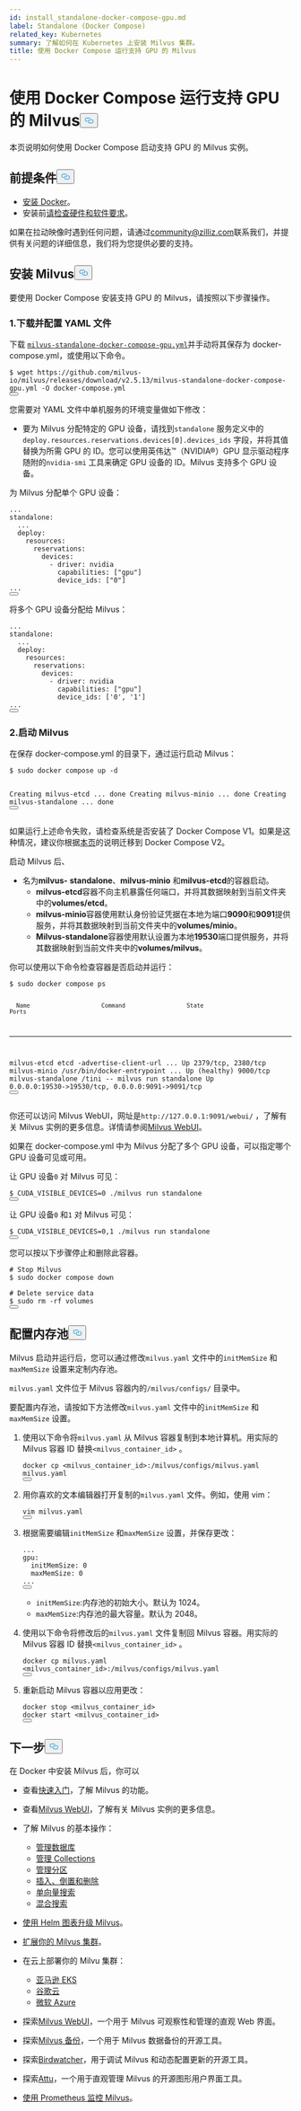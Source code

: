 ```yaml
---
id: install_standalone-docker-compose-gpu.md
label: Standalone (Docker Compose)
related_key: Kubernetes
summary: 了解如何在 Kubernetes 上安装 Milvus 集群。
title: 使用 Docker Compose 运行支持 GPU 的 Milvus
---
```

<h1 id="Run-Milvus-with-GPU-Support-Using-Docker-Compose" class="common-anchor-header">使用 Docker Compose 运行支持 GPU 的 Milvus<button data-href="#Run-Milvus-with-GPU-Support-Using-Docker-Compose" class="anchor-icon" translate="no">
      <svg translate="no"
        aria-hidden="true"
        focusable="false"
        height="20"
        version="1.1"
        viewBox="0 0 16 16"
        width="16"
      >
        <path
          fill="#0092E4"
          fill-rule="evenodd"
          d="M4 9h1v1H4c-1.5 0-3-1.69-3-3.5S2.55 3 4 3h4c1.45 0 3 1.69 3 3.5 0 1.41-.91 2.72-2 3.25V8.59c.58-.45 1-1.27 1-2.09C10 5.22 8.98 4 8 4H4c-.98 0-2 1.22-2 2.5S3 9 4 9zm9-3h-1v1h1c1 0 2 1.22 2 2.5S13.98 12 13 12H9c-.98 0-2-1.22-2-2.5 0-.83.42-1.64 1-2.09V6.25c-1.09.53-2 1.84-2 3.25C6 11.31 7.55 13 9 13h4c1.45 0 3-1.69 3-3.5S14.5 6 13 6z"
        ></path>
      </svg>
    </button></h1><p>本页说明如何使用 Docker Compose 启动支持 GPU 的 Milvus 实例。</p>
<h2 id="Prerequisites" class="common-anchor-header">前提条件<button data-href="#Prerequisites" class="anchor-icon" translate="no">
      <svg translate="no"
        aria-hidden="true"
        focusable="false"
        height="20"
        version="1.1"
        viewBox="0 0 16 16"
        width="16"
      >
        <path
          fill="#0092E4"
          fill-rule="evenodd"
          d="M4 9h1v1H4c-1.5 0-3-1.69-3-3.5S2.55 3 4 3h4c1.45 0 3 1.69 3 3.5 0 1.41-.91 2.72-2 3.25V8.59c.58-.45 1-1.27 1-2.09C10 5.22 8.98 4 8 4H4c-.98 0-2 1.22-2 2.5S3 9 4 9zm9-3h-1v1h1c1 0 2 1.22 2 2.5S13.98 12 13 12H9c-.98 0-2-1.22-2-2.5 0-.83.42-1.64 1-2.09V6.25c-1.09.53-2 1.84-2 3.25C6 11.31 7.55 13 9 13h4c1.45 0 3-1.69 3-3.5S14.5 6 13 6z"
        ></path>
      </svg>
    </button></h2><ul>
<li><a href="https://docs.docker.com/get-docker/">安装 Docker</a>。</li>
<li>安装前<a href="/docs/zh/prerequisite-gpu.md">请检查硬件和软件要求</a>。</li>
</ul>
<div class="alert note">
<p>如果在拉动映像时遇到任何问题，请通过<a href="mailto:community@zilliz.com">community@zilliz.com</a>联系我们，并提供有关问题的详细信息，我们将为您提供必要的支持。</p>
</div>
<h2 id="Install-Milvus" class="common-anchor-header">安装 Milvus<button data-href="#Install-Milvus" class="anchor-icon" translate="no">
      <svg translate="no"
        aria-hidden="true"
        focusable="false"
        height="20"
        version="1.1"
        viewBox="0 0 16 16"
        width="16"
      >
        <path
          fill="#0092E4"
          fill-rule="evenodd"
          d="M4 9h1v1H4c-1.5 0-3-1.69-3-3.5S2.55 3 4 3h4c1.45 0 3 1.69 3 3.5 0 1.41-.91 2.72-2 3.25V8.59c.58-.45 1-1.27 1-2.09C10 5.22 8.98 4 8 4H4c-.98 0-2 1.22-2 2.5S3 9 4 9zm9-3h-1v1h1c1 0 2 1.22 2 2.5S13.98 12 13 12H9c-.98 0-2-1.22-2-2.5 0-.83.42-1.64 1-2.09V6.25c-1.09.53-2 1.84-2 3.25C6 11.31 7.55 13 9 13h4c1.45 0 3-1.69 3-3.5S14.5 6 13 6z"
        ></path>
      </svg>
    </button></h2><p>要使用 Docker Compose 安装支持 GPU 的 Milvus，请按照以下步骤操作。</p>
<h3 id="1-Download-and-configure-the-YAML-file" class="common-anchor-header">1.下载并配置 YAML 文件</h3><p>下载 <a href="https://github.com/milvus-io/milvus/releases/download/v2.5.13/milvus-standalone-docker-compose-gpu.yml"><code translate="no">milvus-standalone-docker-compose-gpu.yml</code></a>并手动将其保存为 docker-compose.yml，或使用以下命令。</p>
<pre><code translate="no" class="language-shell"><span class="hljs-meta prompt_">$ </span><span class="language-bash">wget https://github.com/milvus-io/milvus/releases/download/v2.5.13/milvus-standalone-docker-compose-gpu.yml -O docker-compose.yml</span>
<button class="copy-code-btn"></button></code></pre>
<p>您需要对 YAML 文件中单机服务的环境变量做如下修改：</p>
<ul>
<li>要为 Milvus 分配特定的 GPU 设备，请找到<code translate="no">standalone</code> 服务定义中的<code translate="no">deploy.resources.reservations.devices[0].devices_ids</code> 字段，并将其值替换为所需 GPU 的 ID。您可以使用英伟达™（NVIDIA®）GPU 显示驱动程序随附的<code translate="no">nvidia-smi</code> 工具来确定 GPU 设备的 ID。Milvus 支持多个 GPU 设备。</li>
</ul>
<p>为 Milvus 分配单个 GPU 设备：</p>
<pre><code translate="no" class="language-yaml"><span class="hljs-string">...</span>
<span class="hljs-attr">standalone:</span>
  <span class="hljs-string">...</span>
  <span class="hljs-attr">deploy:</span>
    <span class="hljs-attr">resources:</span>
      <span class="hljs-attr">reservations:</span>
        <span class="hljs-attr">devices:</span>
          <span class="hljs-bullet">-</span> <span class="hljs-attr">driver:</span> <span class="hljs-string">nvidia</span>
            <span class="hljs-attr">capabilities:</span> [<span class="hljs-string">&quot;gpu&quot;</span>]
            <span class="hljs-attr">device_ids:</span> [<span class="hljs-string">&quot;0&quot;</span>]
<span class="hljs-string">...</span>
<button class="copy-code-btn"></button></code></pre>
<p>将多个 GPU 设备分配给 Milvus：</p>
<pre><code translate="no" class="language-yaml"><span class="hljs-string">...</span>
<span class="hljs-attr">standalone:</span>
  <span class="hljs-string">...</span>
  <span class="hljs-attr">deploy:</span>
    <span class="hljs-attr">resources:</span>
      <span class="hljs-attr">reservations:</span>
        <span class="hljs-attr">devices:</span>
          <span class="hljs-bullet">-</span> <span class="hljs-attr">driver:</span> <span class="hljs-string">nvidia</span>
            <span class="hljs-attr">capabilities:</span> [<span class="hljs-string">&quot;gpu&quot;</span>]
            <span class="hljs-attr">device_ids:</span> [<span class="hljs-string">&#x27;0&#x27;</span>, <span class="hljs-string">&#x27;1&#x27;</span>]
<span class="hljs-string">...</span>
<button class="copy-code-btn"></button></code></pre>
<h3 id="2-Start-Milvus" class="common-anchor-header">2.启动 Milvus</h3><p>在保存 docker-compose.yml 的目录下，通过运行启动 Milvus：</p>
<pre><code translate="no" class="language-shell"><span class="hljs-meta prompt_">$ </span><span class="language-bash"><span class="hljs-built_in">sudo</span> docker compose up -d</span>

Creating milvus-etcd  ... done
Creating milvus-minio ... done
Creating milvus-standalone ... done
<button class="copy-code-btn"></button></code></pre>
<div class="alert note">
<p>如果运行上述命令失败，请检查系统是否安装了 Docker Compose V1。如果是这种情况，建议你根据<a href="https://docs.docker.com/compose/">本页</a>的说明迁移到 Docker Compose V2。</p>
</div>
<p>启动 Milvus 后、</p>
<ul>
<li>名为<strong>milvus-</strong> <strong>standalone</strong>、<strong>milvus-minio</strong> 和<strong>milvus-etcd</strong>的容器启动。<ul>
<li><strong>milvus-etcd</strong>容器不向主机暴露任何端口，并将其数据映射到当前文件夹中的<strong>volumes/etcd</strong>。</li>
<li><strong>milvus-minio</strong>容器使用默认身份验证凭据在本地为端口<strong>9090</strong>和<strong>9091</strong>提供服务，并将其数据映射到当前文件夹中的<strong>volumes/minio</strong>。</li>
<li><strong>Milvus-standalone</strong>容器使用默认设置为本地<strong>19530</strong>端口提供服务，并将其数据映射到当前文件夹中的<strong>volumes/milvus</strong>。</li>
</ul></li>
</ul>
<p>你可以使用以下命令检查容器是否启动并运行：</p>
<pre><code translate="no" class="language-shell"><span class="hljs-meta prompt_">$ </span><span class="language-bash"><span class="hljs-built_in">sudo</span> docker compose ps</span>

      Name                     Command                  State                            Ports
--------------------------------------------------------------------------------------------------------------------
milvus-etcd         etcd -advertise-client-url ...   Up             2379/tcp, 2380/tcp
milvus-minio        /usr/bin/docker-entrypoint ...   Up (healthy)   9000/tcp
milvus-standalone   /tini -- milvus run standalone   Up             0.0.0.0:19530-&gt;19530/tcp, 0.0.0.0:9091-&gt;9091/tcp
<button class="copy-code-btn"></button></code></pre>
<p>你还可以访问 Milvus WebUI，网址是<code translate="no">http://127.0.0.1:9091/webui/</code> ，了解有关 Milvus 实例的更多信息。详情请参阅<a href="/docs/zh/milvus-webui.md">Milvus WebUI</a>。</p>
<p>如果在 docker-compose.yml 中为 Milvus 分配了多个 GPU 设备，可以指定哪个 GPU 设备可见或可用。</p>
<p>让 GPU 设备<code translate="no">0</code> 对 Milvus 可见：</p>
<pre><code translate="no" class="language-shell"><span class="hljs-meta prompt_">$ </span><span class="language-bash">CUDA_VISIBLE_DEVICES=0 ./milvus run standalone</span>
<button class="copy-code-btn"></button></code></pre>
<p>让 GPU 设备<code translate="no">0</code> 和<code translate="no">1</code> 对 Milvus 可见：</p>
<pre><code translate="no" class="language-shell"><span class="hljs-meta prompt_">$ </span><span class="language-bash">CUDA_VISIBLE_DEVICES=0,1 ./milvus run standalone</span>
<button class="copy-code-btn"></button></code></pre>
<p>您可以按以下步骤停止和删除此容器。</p>
<pre><code translate="no" class="language-shell"><span class="hljs-meta prompt_"># </span><span class="language-bash">Stop Milvus</span>
<span class="hljs-meta prompt_">$ </span><span class="language-bash"><span class="hljs-built_in">sudo</span> docker compose down</span>
<span class="hljs-meta prompt_">
# </span><span class="language-bash">Delete service data</span>
<span class="hljs-meta prompt_">$ </span><span class="language-bash"><span class="hljs-built_in">sudo</span> <span class="hljs-built_in">rm</span> -rf volumes</span>
<button class="copy-code-btn"></button></code></pre>
<h2 id="Configure-memory-pool" class="common-anchor-header">配置内存池<button data-href="#Configure-memory-pool" class="anchor-icon" translate="no">
      <svg translate="no"
        aria-hidden="true"
        focusable="false"
        height="20"
        version="1.1"
        viewBox="0 0 16 16"
        width="16"
      >
        <path
          fill="#0092E4"
          fill-rule="evenodd"
          d="M4 9h1v1H4c-1.5 0-3-1.69-3-3.5S2.55 3 4 3h4c1.45 0 3 1.69 3 3.5 0 1.41-.91 2.72-2 3.25V8.59c.58-.45 1-1.27 1-2.09C10 5.22 8.98 4 8 4H4c-.98 0-2 1.22-2 2.5S3 9 4 9zm9-3h-1v1h1c1 0 2 1.22 2 2.5S13.98 12 13 12H9c-.98 0-2-1.22-2-2.5 0-.83.42-1.64 1-2.09V6.25c-1.09.53-2 1.84-2 3.25C6 11.31 7.55 13 9 13h4c1.45 0 3-1.69 3-3.5S14.5 6 13 6z"
        ></path>
      </svg>
    </button></h2><p>Milvus 启动并运行后，您可以通过修改<code translate="no">milvus.yaml</code> 文件中的<code translate="no">initMemSize</code> 和<code translate="no">maxMemSize</code> 设置来定制内存池。</p>
<div class="alert note">
<p><code translate="no">milvus.yaml</code> 文件位于 Milvus 容器内的<code translate="no">/milvus/configs/</code> 目录中。</p>
</div>
<p>要配置内存池，请按如下方法修改<code translate="no">milvus.yaml</code> 文件中的<code translate="no">initMemSize</code> 和<code translate="no">maxMemSize</code> 设置。</p>
<ol>
<li><p>使用以下命令将<code translate="no">milvus.yaml</code> 从 Milvus 容器复制到本地计算机。用实际的 Milvus 容器 ID 替换<code translate="no">&lt;milvus_container_id&gt;</code> 。</p>
<pre><code translate="no" class="language-shell">docker cp &lt;milvus_container_id&gt;:/milvus/configs/milvus.yaml milvus.yaml
<button class="copy-code-btn"></button></code></pre></li>
<li><p>用你喜欢的文本编辑器打开复制的<code translate="no">milvus.yaml</code> 文件。例如，使用 vim：</p>
<pre><code translate="no" class="language-shell">vim milvus.yaml
<button class="copy-code-btn"></button></code></pre></li>
<li><p>根据需要编辑<code translate="no">initMemSize</code> 和<code translate="no">maxMemSize</code> 设置，并保存更改：</p>
<pre><code translate="no" class="language-yaml"><span class="hljs-string">...</span>
<span class="hljs-attr">gpu:</span>
  <span class="hljs-attr">initMemSize:</span> <span class="hljs-number">0</span>
  <span class="hljs-attr">maxMemSize:</span> <span class="hljs-number">0</span>
<span class="hljs-string">...</span>
<button class="copy-code-btn"></button></code></pre>
<ul>
<li><code translate="no">initMemSize</code>:内存池的初始大小。默认为 1024。</li>
<li><code translate="no">maxMemSize</code>:内存池的最大容量。默认为 2048。</li>
</ul></li>
<li><p>使用以下命令将修改后的<code translate="no">milvus.yaml</code> 文件复制回 Milvus 容器。用实际的 Milvus 容器 ID 替换<code translate="no">&lt;milvus_container_id&gt;</code> 。</p>
<pre><code translate="no" class="language-shell">docker cp milvus.yaml &lt;milvus_container_id&gt;:/milvus/configs/milvus.yaml
<button class="copy-code-btn"></button></code></pre></li>
<li><p>重新启动 Milvus 容器以应用更改：</p>
<pre><code translate="no" class="language-shell">docker stop &lt;milvus_container_id&gt;
docker start &lt;milvus_container_id&gt;
<button class="copy-code-btn"></button></code></pre></li>
</ol>
<h2 id="Whats-next" class="common-anchor-header">下一步<button data-href="#Whats-next" class="anchor-icon" translate="no">
      <svg translate="no"
        aria-hidden="true"
        focusable="false"
        height="20"
        version="1.1"
        viewBox="0 0 16 16"
        width="16"
      >
        <path
          fill="#0092E4"
          fill-rule="evenodd"
          d="M4 9h1v1H4c-1.5 0-3-1.69-3-3.5S2.55 3 4 3h4c1.45 0 3 1.69 3 3.5 0 1.41-.91 2.72-2 3.25V8.59c.58-.45 1-1.27 1-2.09C10 5.22 8.98 4 8 4H4c-.98 0-2 1.22-2 2.5S3 9 4 9zm9-3h-1v1h1c1 0 2 1.22 2 2.5S13.98 12 13 12H9c-.98 0-2-1.22-2-2.5 0-.83.42-1.64 1-2.09V6.25c-1.09.53-2 1.84-2 3.25C6 11.31 7.55 13 9 13h4c1.45 0 3-1.69 3-3.5S14.5 6 13 6z"
        ></path>
      </svg>
    </button></h2><p>在 Docker 中安装 Milvus 后，你可以</p>
<ul>
<li><p>查看<a href="/docs/zh/quickstart.md">快速入门</a>，了解 Milvus 的功能。</p></li>
<li><p>查看<a href="/docs/zh/milvus-webui.md">Milvus WebUI</a>，了解有关 Milvus 实例的更多信息。</p></li>
<li><p>了解 Milvus 的基本操作：</p>
<ul>
<li><a href="/docs/zh/manage_databases.md">管理数据库</a></li>
<li><a href="/docs/zh/manage-collections.md">管理 Collections</a></li>
<li><a href="/docs/zh/manage-partitions.md">管理分区</a></li>
<li><a href="/docs/zh/insert-update-delete.md">插入、倒置和删除</a></li>
<li><a href="/docs/zh/single-vector-search.md">单向量搜索</a></li>
<li><a href="/docs/zh/multi-vector-search.md">混合搜索</a></li>
</ul></li>
<li><p><a href="/docs/zh/upgrade_milvus_cluster-helm.md">使用 Helm 图表升级 Milvus</a>。</p></li>
<li><p><a href="/docs/zh/scaleout.md">扩展你的 Milvus 集群</a>。</p></li>
<li><p>在云上部署你的 Milvu 集群：</p>
<ul>
<li><a href="/docs/zh/eks.md">亚马逊 EKS</a></li>
<li><a href="/docs/zh/gcp.md">谷歌云</a></li>
<li><a href="/docs/zh/azure.md">微软 Azure</a></li>
</ul></li>
<li><p>探索<a href="/docs/zh/milvus-webui.md">Milvus WebUI</a>，一个用于 Milvus 可观察性和管理的直观 Web 界面。</p></li>
<li><p>探索<a href="/docs/zh/milvus_backup_overview.md">Milvus 备份</a>，一个用于 Milvus 数据备份的开源工具。</p></li>
<li><p>探索<a href="/docs/zh/birdwatcher_overview.md">Birdwatcher</a>，用于调试 Milvus 和动态配置更新的开源工具。</p></li>
<li><p>探索<a href="https://github.com/zilliztech/attu">Attu</a>，一个用于直观管理 Milvus 的开源图形用户界面工具。</p></li>
<li><p><a href="/docs/zh/monitor.md">使用 Prometheus 监控 Milvus</a>。</p></li>
</ul>
